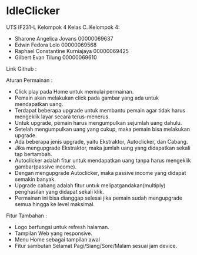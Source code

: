 # IdleClicker
UTS IF231-L Kelompok 4
Kelas C.
Kelompok 4:
- Sharone Angelica Jovans 00000069637
- Edwin Fedora Lolo 00000069568
- Raphael Constantine Kurniajaya 00000069425
- Gilbert Evan Tilung 00000069610

Link Github : 


Aturan Permainan : 
- Click play pada Home untuk memulai permainan.
- Pemain akan melakukan click pada gambar yang ada untuk mendapatkan uang. 
- Terdapat beberapa upgrade untuk membantu pemain agar tidak harus mengeklik layar secara terus-menerus. 
- Untuk upgrade, pemain harus mengumpulkan sejumlah uang dahulu. 
- Setelah mengumpulkan uang yang cukup, maka pemain bisa melakukan upgrade.
- Ada beberapa jenis upgrade, yaitu Ekstraktor, Autoclicker, dan Cabang.
- Jika mengupgrade Ekstraktor, maka jumlah uang yang didapatkan sekali tap bertambah.
- Autoclicker adalah fitur untuk mendapatkan uang tanpa harus mengeklik gambar(passive income).
- Dengan mengupgrade Autoclicker, maka passive income yang didapat semakin banyak.
- Upgrade cabang adalah fitur untuk melipatgandakan(multiply) penghasilan yang didapat sekali klik.
- Permainan ini bisa dianggap selesai jika pemain sudah mengupgrade semua hingga ke level maksimal.

Fitur Tambahan : 
- Logo berfungsi untuk refresh halaman.
- Tampilan Web yang responsive.
- Menu Home sebagai tampilan awal
- Fitur sambutan Selamat Pagi/Siang/Sore/Malam sesuai jam device.
